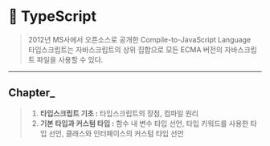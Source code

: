 # 🔡 TypeScript
> 2012년 MS사에서 오픈소스로 공개한 Compile-to-JavaScript Language <br>
> 타입스크립트는 자바스크립트의 상위 집합으로 모든 ECMA 버전의 자바스크립트 파일을 사용할 수 있다.
___
 ## Chapter_
> 1. __타입스크립트 기초 :__ 타입스크립트의 장점, 컴파일 원리
> 2. __기본 타입과 커스텀 타입 :__ 함수 내 변수 타입 선언, 타입 키워드를 사용한 타입 선언, 클래스와 인터페이스의 커스텀 타입 선언